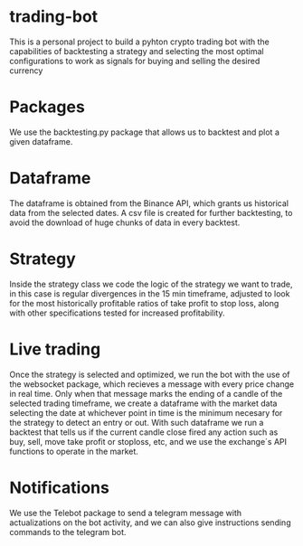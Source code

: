 # trading-bot
This is a personal project to build a pyhton crypto trading bot with the capabilities of backtesting a strategy and selecting the most optimal configurations to work as signals for buying and selling the desired currency

# Packages
We use the backtesting.py package that allows us to backtest and plot a given dataframe.

# Dataframe
The dataframe is obtained from the Binance API, which grants us historical data from the selected dates. A csv file is created for further backtesting, to avoid the download of huge chunks of data in every backtest.

# Strategy
Inside the strategy class we code the logic of the strategy we want to trade, in this case is regular divergences in the 15 min timeframe, adjusted to look for the most historically profitable ratios of take profit to stop loss, along with other specifications tested for increased profitability.

# Live trading
Once the strategy is selected and optimized, we run the bot with the use of the websocket package, which recieves a message with every price change in real time. Only when that  message marks the ending of a candle of the selected trading timeframe, we create a dataframe with the market data selecting the date at whichever point in time is the minimum necesary for the strategy to detect an entry or out. With such dataframe we run a backtest that tells us if the current candle close fired any action such as buy, sell, move take profit or stoploss, etc, and we use the exchange´s API functions to operate in the market.

# Notifications
We use the Telebot package to send a telegram message with actualizations on the bot activity, and we can also give instructions sending commands to the telegram bot.
